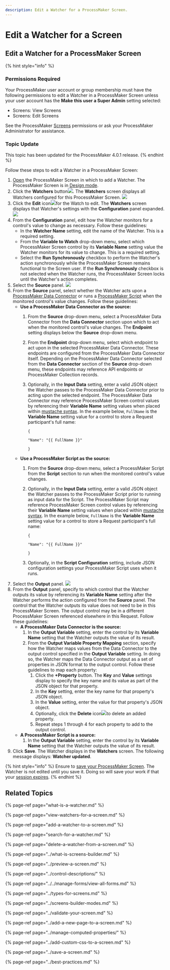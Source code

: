 ```yaml
---
description: Edit a Watcher for a ProcessMaker Screen.
---
```


# Edit a Watcher for a Screen

## Edit a Watcher for a ProcessMaker Screen

{% hint style="info" %}
### Permissions Required

Your ProcessMaker user account or group membership must have the following permissions to edit a Watcher in a ProcessMaker Screen unless your user account has the **Make this user a Super Admin** setting selected:

* Screens: View Screens
* Screens: Edit Screens

See the ProcessMaker [Screens](../../../../processmaker-administration/permission-descriptions-for-users-and-groups.md#screens) permissions or ask your ProcessMaker Administrator for assistance.

### Topic Update

This topic has been updated for the ProcessMaker 4.0.1 release.
{% endhint %}

Follow these steps to edit a Watcher in a ProcessMaker Screen:

1. [Open](../../manage-forms/view-all-forms.md) the ProcessMaker Screen in which to add a Watcher. The ProcessMaker Screen is in [Design mode](../screens-builder-modes.md#editor-mode).
2. Click the **Watchers** button![](../../../../.gitbook/assets/watchers-button-screens-builder-processes.png). The **Watchers** screen displays all Watchers configured for this ProcessMaker Screen. ![](../../../../.gitbook/assets/watchers-screen-screens-builder-processes.png) 
3. Click the **Edit** icon![](../../../../.gitbook/assets/edit-icon.png)for the Watch to edit. The **Watchers** screen displays that Watcher's settings with the **Configuration** panel expanded. ![](../../../../.gitbook/assets/watcher-editing-screens-builder-processes.png) 
4. From the **Configuration** panel, edit how the Watcher monitors for a control's value to change as necessary. Follow these guidelines:
   * In the **Watcher Name** setting, edit the name of the Watcher. This is a required setting.
   * From the **Variable to Watch** drop-down menu, select which ProcessMaker Screen control by its **Variable Name** setting value the Watcher monitors for its value to change. This is a required setting.
   * Select the **Run Synchronously** checkbox to perform the Watcher's action synchronously while the ProcessMaker Screen remains functional to the Screen user. If the **Run Synchronously** checkbox is not selected when the Watcher runs, the ProcessMaker Screen locks until the Watcher's action completes.
5. Select the **Source** panel. ![](../../../../.gitbook/assets/watcher-editing-source-screens-builder-processes.png) 
6. From the **Source** panel, select whether the Watcher acts upon a [ProcessMaker Data Connector](../../../data-connector-management/what-is-a-data-connector.md) or runs a [ProcessMaker Script](../../../scripts/what-is-a-script.md) when the monitored control's value changes. Follow these guidelines:
   * **Use a ProcessMaker Data Connector as the source:**
     1. From the **Source** drop-down menu, select a ProcessMaker Data Connector from the **Data Connector** section upon which to act when the monitored control's value changes. The **Endpoint** setting displays below the **Source** drop-down menu.
     2. From the **Endpoint** drop-down menu, select which endpoint to act upon in the selected ProcessMaker Data Connector. These endpoints are configured from the ProcessMaker Data Connector itself. Depending on the ProcessMaker Data Connector selected from the **Data Connector** section of the **Source** drop-down menu, these endpoints may reference API endpoints or ProcessMaker Collection records.
     3. Optionally, in the **Input Data** setting, enter a valid JSON object the Watcher passes to the ProcessMaker Data Connector prior to acting upon the selected endpoint. The ProcessMaker Data Connector may reference ProcessMaker Screen control values by referencing their **Variable Name** setting values when placed within [mustache syntax](https://mustache.github.io/mustache.5.html). In the example below, `FullName` is the **Variable Name** setting value for a control to store a Request participant's full name:

        `{`

          `"Name": "{{ FullName }}"`

        `}`
   * **Use a ProcessMaker Script as the source:**
     1. From the **Source** drop-down menu, select a ProcessMaker Script from the **Script** section to run when the monitored control's value changes.
     2. Optionally, in the **Input Data** setting, enter a valid JSON object the Watcher passes to the ProcessMaker Script prior to running as input data for the Script. The ProcessMaker Script may reference ProcessMaker Screen control values by referencing their **Variable Name** setting values when placed within [mustache syntax](https://mustache.github.io/mustache.5.html). In the example below, `FullName` is the **Variable Name** setting value for a control to store a Request participant's full name:

        `{`

          `"Name": "{{ FullName }}"`

        `}`

     3. Optionally, in the **Script Configuration** setting, include JSON configuration settings your ProcessMaker Script uses when it runs.
7. Select the **Output** panel. ![](../../../../.gitbook/assets/watcher-editing-output-screens-builder-processes.png) 
8. From the **Output** panel, specify to which control that the Watcher outputs its value by referencing its **Variable Name** setting after the Watcher performs the action configured from the **Source** panel. The control that the Watcher outputs its value does not need to be in this ProcessMaker Screen. The output control may be in a different ProcessMaker Screen referenced elsewhere in this Request. Follow these guidelines:
   * **A ProcessMaker Data Connector is the source:**
     1. In the **Output Variable** setting, enter the control by its **Variable Name** setting that the Watcher outputs the value of its result.
     2. From the **Output Variable Property Mapping** section, specify how the Watcher maps values from the Data Connector to the output control specified in the **Output Variable** setting. In doing so, the Watcher maps the Data Connector output as a set of properties in JSON format to the output control. Follow these guidelines to map each property:
        1. Click the **+Property** button. The **Key** and **Value** settings display to specify the key name and its value as part of the JSON object for that property.
        2. In the **Key** setting, enter the key name for that property's JSON object.
        3. In the **Value** setting, enter the value for that property's JSON object.
        4. Optionally, click the **Delete** icon![](../../../../.gitbook/assets/delete-record-record-list-control-screens-builder-processes.png)to delete an added property.
        5. Repeat steps 1 through 4 for each property to add to the output control.
   * **A ProcessMaker Script is a source:**
     1. In the **Output Variable** setting, enter the control by its **Variable Name** setting that the Watcher outputs the value of its result.
9. Click **Save**. The Watcher displays in the **Watchers** screen. The following message displays: **Watcher updated**.

{% hint style="info" %}
Ensure to [save your ProcessMaker Screen](../save-a-screen.md#save-a-processmaker-screen). The Watcher is not edited until you save it. Doing so will save your work if that your [session expires](../../../../using-processmaker/session-timeout-warning.md#session-timeout-warning).
{% endhint %}

## Related Topics

{% page-ref page="what-is-a-watcher.md" %}

{% page-ref page="view-watchers-for-a-screen.md" %}

{% page-ref page="add-a-watcher-to-a-screen.md" %}

{% page-ref page="search-for-a-watcher.md" %}

{% page-ref page="delete-a-watcher-from-a-screen.md" %}

{% page-ref page="../what-is-screens-builder.md" %}

{% page-ref page="../preview-a-screen.md" %}

{% page-ref page="../control-descriptions/" %}

{% page-ref page="../../manage-forms/view-all-forms.md" %}

{% page-ref page="../types-for-screens.md" %}

{% page-ref page="../screens-builder-modes.md" %}

{% page-ref page="../validate-your-screen.md" %}

{% page-ref page="../add-a-new-page-to-a-screen.md" %}

{% page-ref page="../manage-computed-properties/" %}

{% page-ref page="../add-custom-css-to-a-screen.md" %}

{% page-ref page="../save-a-screen.md" %}

{% page-ref page="../best-practices.md" %}

